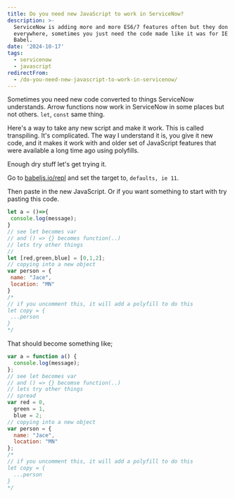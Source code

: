 ```yaml
---
title: Do you need new JavaScript to work in ServiceNow?
description: >-
  ServiceNow is adding more and more ES6/7 features often but they don't work
  everywhere, sometimes you just need the code made like it was for IE 11. Enter
  Babel.
date: '2024-10-17'
tags:
  - servicenow
  - javascript
redirectFrom:
  - /do-you-need-new-javascript-to-work-in-servicenow/
---
```


Sometimes you need new code converted to things ServiceNow understands.  Arrow functions now work in ServiceNow in some places but not others.  `let`, `const` same thing.  

Here's a way to take any new script and make it work.  This is called transpiling.  It's complicated.  The way I understand it is, you give it new code, and it makes it work with and older set of JavaScript features that were available a long time ago using polyfills.  

Enough dry stuff let's get trying it.  

Go to [babeljs.io/repl](https://babeljs.io/repl/) and set the target to, `defaults, ie 11`.

Then paste in the new JavaScript.  Or if you want something to start with try pasting this code.

```js
let a = ()=>{
 console.log(message);
}
// see let becomes var
// and () => {} becomes function(..)
// lets try other things
//
let [red,green,blue] = [0,1,2];
// copying into a new object
var person = {
 name: "Jace",
 location: "MN"
}
/* 
// if you uncomment this, it will add a polyfill to do this
let copy = {
 ...person
}
*/
```

That should become something like;

```js
var a = function a() {
  console.log(message);
};
// see let becomes var
// and () => {} becomse function(..)
// lets try other things
// spread
var red = 0,
  green = 1,
  blue = 2;
// copying into a new object
var person = {
  name: "Jace",
  location: "MN"
};
/* 
// if you uncomment this, it will add a polyfill to do this
let copy = {
  ...person
}
*/
```